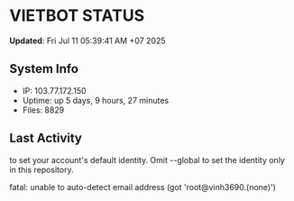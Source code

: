 # VIETBOT STATUS
**Updated**: Fri Jul 11 05:39:41 AM +07 2025

## System Info
- IP: 103.77.172.150
- Uptime: up 5 days, 9 hours, 27 minutes
- Files: 8829

## Last Activity

to set your account's default identity.
Omit --global to set the identity only in this repository.

fatal: unable to auto-detect email address (got 'root@vinh3690.(none)')
